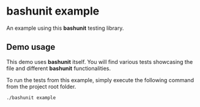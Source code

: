 # bashunit example

An example using this **bashunit** testing library.

## Demo usage

This demo uses **bashunit** itself. You will find various tests showcasing the file and different **bashunit** functionalities.

To run the tests from this example, simply execute the following command from the project root folder.
```bash
./bashunit example
```

